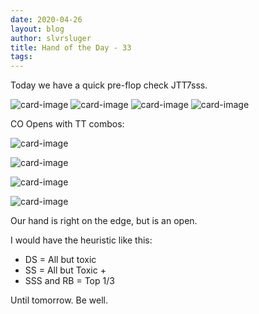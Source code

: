 ```yaml
---
date: 2020-04-26
layout: blog
author: slvrsluger
title: Hand of the Day - 33
tags:
---
```


Today we have a quick pre-flop check JTT7sss.

![card-image](/assets/cards/JS.svg#5cards)
![card-image](/assets/cards/TS.svg#5cards)
![card-image](/assets/cards/TH.svg#5cards)
![card-image](/assets/cards/7S.svg#5cards)

CO Opens with TT combos:

![card-image](/assets/img/tt-ds.png)

![card-image](/assets/img/tt-ss.png)

![card-image](/assets/img/tt-sss.png)

![card-image](/assets/img/tt-rb.png)

Our hand is right on the edge, but is an open.

I would have the heuristic like this:
- DS = All but toxic
- SS = All but Toxic +
- SSS and RB = Top 1/3

Until tomorrow. Be well.

